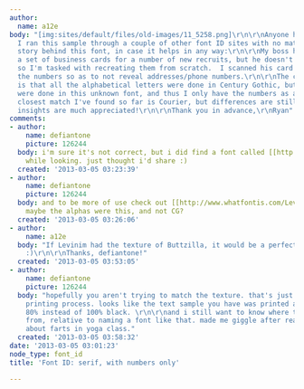 ```yaml
---
author:
  name: a12e
body: "[img:sites/default/files/old-images/11_5258.png]\r\n\r\nAnyone have any ideas?
  I ran this sample through a couple of other font ID sites with no matches yet.\r\n\r\nThe
  story behind this font, in case it helps in any way:\r\n\r\nMy boss had me redo
  a set of business cards for a number of new recruits, but he doesn't have the originals,
  so I'm tasked with recreating them from scratch.  I scanned his card in and re-arranged
  the numbers so as to not reveal addresses/phone numbers.\r\n\r\nThe curious thing
  is that all the alphabetical letters were done in Century Gothic, but the numbers
  were done in this unknown font, and thus I only have the numbers as a sample.\r\n\r\nThe
  closest match I've found so far is Courier, but differences are still there.\r\n\r\nAny
  insights are much appreciated!\r\n\r\nThank you in advance,\r\nRyan"
comments:
- author:
    name: defiantone
    picture: 126244
  body: i'm sure it's not correct, but i did find a font called [[http://www.myfonts.com/fonts/buttfaces/buttzilla/|Buttzilla]]
    while looking. just thought i'd share :)
  created: '2013-03-05 03:23:39'
- author:
    name: defiantone
    picture: 126244
  body: and to be more of use check out [[http://www.whatfontis.com/Levenim-MT.font|Levinim]].
    maybe the alphas were this, and not CG?
  created: '2013-03-05 03:26:06'
- author:
    name: a12e
  body: "If Levinim had the texture of Buttzilla, it would be a perfect image match.
    :)\r\n\r\nThanks, defiantone!"
  created: '2013-03-05 03:53:05'
- author:
    name: defiantone
    picture: 126244
  body: "hopefully you aren't trying to match the texture. that's just dots from the
    printing process. looks like the text sample you have was printed at oh, maybe
    80% instead of 100% black. \r\n\r\nand i still want to know where the name came
    from, relative to naming a font like that. made me giggle after reading a blog
    about farts in yoga class."
  created: '2013-03-05 03:58:32'
date: '2013-03-05 03:01:23'
node_type: font_id
title: 'Font ID: serif, with numbers only'

---
```

